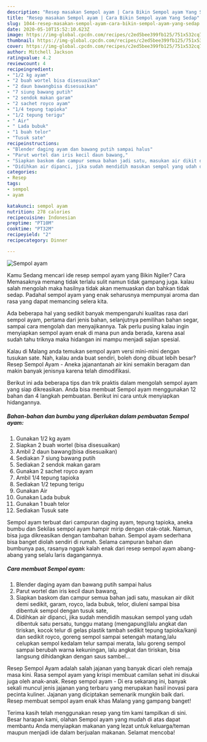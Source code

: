```yaml
---
description: "Resep masakan Sempol ayam | Cara Bikin Sempol ayam Yang Sedap"
title: "Resep masakan Sempol ayam | Cara Bikin Sempol ayam Yang Sedap"
slug: 1044-resep-masakan-sempol-ayam-cara-bikin-sempol-ayam-yang-sedap
date: 2020-05-10T15:52:10.623Z
image: https://img-global.cpcdn.com/recipes/c2ed5bee399fb125/751x532cq70/sempol-ayam-foto-resep-utama.jpg
thumbnail: https://img-global.cpcdn.com/recipes/c2ed5bee399fb125/751x532cq70/sempol-ayam-foto-resep-utama.jpg
cover: https://img-global.cpcdn.com/recipes/c2ed5bee399fb125/751x532cq70/sempol-ayam-foto-resep-utama.jpg
author: Mitchell Jackson
ratingvalue: 4.2
reviewcount: 4
recipeingredient:
- "1/2 kg ayam"
- "2 buah wortel bisa disesuaikan"
- "2 daun bawangbisa disesuaikan"
- "7 siung bawang putih"
- "2 sendok makan garam"
- "2 sachet royco ayam"
- "1/4 tepung tapioka"
- "1/2 tepung terigu"
- " Air"
- " Lada bubuk"
- "1 buah telor"
- "Tusuk sate"
recipeinstructions:
- "Blender daging ayam dan bawang putih sampai halus"
- "Parut wortel dan iris kecil daun bawang,"
- "Siapkan baskom dan campur semua bahan jadi satu, masukan air dikit demi sedikit, garam, royco, lada bubuk, telor, diuleni sampai bisa dibentuk sempol dengan tusuk sate,"
- "Didihkan air dipanci, jika sudah mendidih masukan sempol yang udah dibentuk satu persatu, tunggu matang (mengapung)lalu angkat dan tiriskan, kocok telur di gelas plastik tambah sedikit tepung tapioka/kanji dan sedikit royco, goreng sempol sampai setengah matang,lalu celupkan sempol kedalam telur sampai merata, lalu goreng sempol sampai berubah warna kekuningan, lalu angkat dan tiriskan, bisa langsung dihidangkan dengan saus sambel..."
categories:
- Resep
tags:
- sempol
- ayam

katakunci: sempol ayam 
nutrition: 278 calories
recipecuisine: Indonesian
preptime: "PT10M"
cooktime: "PT32M"
recipeyield: "2"
recipecategory: Dinner

---
```



![Sempol ayam](https://img-global.cpcdn.com/recipes/c2ed5bee399fb125/751x532cq70/sempol-ayam-foto-resep-utama.jpg)

Kamu Sedang mencari ide resep sempol ayam yang Bikin Ngiler? Cara Memasaknya memang tidak terlalu sulit namun tidak gampang juga. kalau salah mengolah maka hasilnya tidak akan memuaskan dan bahkan tidak sedap. Padahal sempol ayam yang enak seharusnya mempunyai aroma dan rasa yang dapat memancing selera kita.

Ada beberapa hal yang sedikit banyak mempengaruhi kualitas rasa dari sempol ayam, pertama dari jenis bahan, selanjutnya pemilihan bahan segar, sampai cara mengolah dan menyajikannya. Tak perlu pusing kalau ingin menyiapkan sempol ayam enak di mana pun anda berada, karena asal sudah tahu triknya maka hidangan ini mampu menjadi sajian spesial.

Kalau di Malang anda temukan sempol ayam versi mini-mini dengan tusukan sate. Nah, kalau anda buat sendiri, boleh dong dibuat lebih besar? Resep Sempol Ayam - Aneka jajanantanah air kini semakin beragam dan makin banyak jenisnya karena telah dimodifikasi.


Berikut ini ada beberapa tips dan trik praktis dalam mengolah sempol ayam yang siap dikreasikan. Anda bisa membuat Sempol ayam menggunakan 12 bahan dan 4 langkah pembuatan. Berikut ini cara untuk menyiapkan hidangannya.

<!--inarticleads1-->

##### Bahan-bahan dan bumbu yang diperlukan dalam pembuatan Sempol ayam:

1. Gunakan 1/2 kg ayam
1. Siapkan 2 buah wortel (bisa disesuaikan)
1. Ambil 2 daun bawang(bisa disesuaikan)
1. Sediakan 7 siung bawang putih
1. Sediakan 2 sendok makan garam
1. Gunakan 2 sachet royco ayam
1. Ambil 1/4 tepung tapioka
1. Sediakan 1/2 tepung terigu
1. Gunakan  Air
1. Gunakan  Lada bubuk
1. Gunakan 1 buah telor
1. Sediakan Tusuk sate


Sempol ayam terbuat dari campuran daging ayam, tepung tapioka, aneka bumbu dan Sekilas sempol ayam hampir mirip dengan otak-otak. Namun, bisa juga dikreasikan dengan tambahan bahan. Sempol ayam sederhana bisa banget diolah sendiri di rumah. Selama campuran bahan dan bumbunya pas, rasanya nggak kalah enak dari resep sempol ayam abang-abang yang selalu laris dagangannya. 

<!--inarticleads2-->

##### Cara membuat Sempol ayam:

1. Blender daging ayam dan bawang putih sampai halus
1. Parut wortel dan iris kecil daun bawang,
1. Siapkan baskom dan campur semua bahan jadi satu, masukan air dikit demi sedikit, garam, royco, lada bubuk, telor, diuleni sampai bisa dibentuk sempol dengan tusuk sate,
1. Didihkan air dipanci, jika sudah mendidih masukan sempol yang udah dibentuk satu persatu, tunggu matang (mengapung)lalu angkat dan tiriskan, kocok telur di gelas plastik tambah sedikit tepung tapioka/kanji dan sedikit royco, goreng sempol sampai setengah matang,lalu celupkan sempol kedalam telur sampai merata, lalu goreng sempol sampai berubah warna kekuningan, lalu angkat dan tiriskan, bisa langsung dihidangkan dengan saus sambel...


Resep Sempol Ayam adalah salah jajanan yang banyak dicari oleh remaja masa kini. Rasa sempol ayam yang krispi membuat camilan sehat ini disukai juga oleh anak-anak. Resep sempol ayam - Di era sekarang ini, banyak sekali muncul jenis jajanan yang terbaru yang merupakan hasil inovasi para pecinta kuliner. Jajanan yang diciptakan semenarik mungkin baik dari. Resep membuat sempol ayam enak khas Malang yang gampang banget! 

Terima kasih telah menggunakan resep yang tim kami tampilkan di sini. Besar harapan kami, olahan Sempol ayam yang mudah di atas dapat membantu Anda menyiapkan makanan yang lezat untuk keluarga/teman maupun menjadi ide dalam berjualan makanan. Selamat mencoba!
